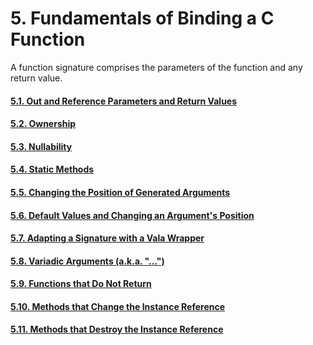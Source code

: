 # 5. Fundamentals of Binding a C Function

A function signature comprises the parameters of the function and any
return value.

#### [5.1. Out and Reference Parameters and Return Values](05-00-fundamentals-of-binding-a-c-function/05-01-out-and-reference-parameters-and-return-values)
#### [5.2. Ownership](05-00-fundamentals-of-binding-a-c-function/05-02-ownership)
#### [5.3. Nullability](05-00-fundamentals-of-binding-a-c-function/05-03-nullability)
#### [5.4. Static Methods](05-00-fundamentals-of-binding-a-c-function/05-04-static-methods)
#### [5.5. Changing the Position of Generated Arguments](05-00-fundamentals-of-binding-a-c-function/05-05-changing-the-position-of-generated-arguments)
#### [5.6. Default Values and Changing an Argument's Position](05-00-fundamentals-of-binding-a-c-function/05-06-default-values-and-changing-an-argument-s-position)
#### [5.7. Adapting a Signature with a Vala Wrapper](05-00-fundamentals-of-binding-a-c-function/05-07-adapting-a-signature-with-a-vala-wrapper)
#### [5.8. Variadic Arguments (a.k.a. "...")](05-00-fundamentals-of-binding-a-c-function/05-08-variadic-arguments)
#### [5.9. Functions that Do Not Return](05-00-fundamentals-of-binding-a-c-function/05-09-functions-that-do-not-return)
#### [5.10. Methods that Change the Instance Reference](05-00-fundamentals-of-binding-a-c-function/05-10-methods-that-change-the-instance-reference)
#### [5.11. Methods that Destroy the Instance Reference](05-00-fundamentals-of-binding-a-c-function/05-11-methods-that-destroy-the-instance-reference)

